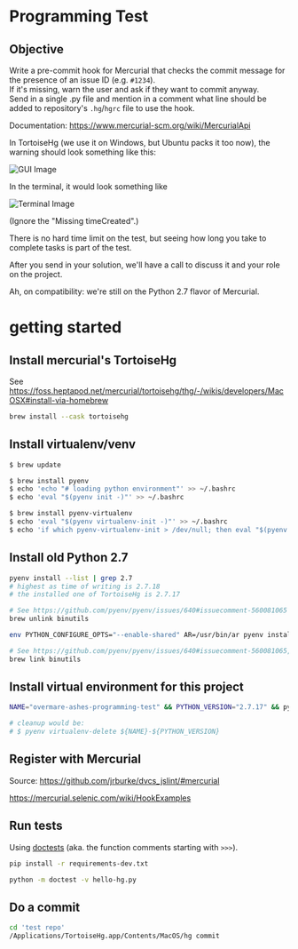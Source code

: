 # Programming Test

## Objective

Write a pre-commit hook for Mercurial that checks the commit message for the presence of an issue ID (e.g. `#1234`).  
If it's missing, warn the user and ask if they want to commit anyway.  
Send in a single .py file and mention in a comment what line should be added to repository's `.hg`/`hgrc` file to use the hook.  

Documentation: https://www.mercurial-scm.org/wiki/MercurialApi

In TortoiseHg (we use it on Windows, but Ubuntu packs it too now), the warning should look something like this:

![GUI Image](https://media.discordapp.net/attachments/977884486555541544/979086569841496084/unknown.png)

In the terminal, it would look something like

![Terminal Image](https://media.discordapp.net/attachments/977884486555541544/979086821491363860/unknown.png)

(Ignore the "Missing timeCreated".)


There is no hard time limit on the test, but seeing how long you take to complete tasks is part of the test.

After you send in your solution, we'll have a call to discuss it and your role on the project.

Ah, on compatibility: we're still on the Python 2.7 flavor of Mercurial.


# getting started

## Install mercurial's TortoiseHg

See https://foss.heptapod.net/mercurial/tortoisehg/thg/-/wikis/developers/MacOSX#install-via-homebrew

```bash
brew install --cask tortoisehg
```

## Install virtualenv/venv
```bash
$ brew update

$ brew install pyenv
$ echo 'echo "# loading python environment"' >> ~/.bashrc
$ echo 'eval "$(pyenv init -)"' >> ~/.bashrc

$ brew install pyenv-virtualenv
$ echo 'eval "$(pyenv virtualenv-init -)"' >> ~/.bashrc
$ echo 'if which pyenv-virtualenv-init > /dev/null; then eval "$(pyenv virtualenv-init -)"; fi' >> ~/.bashrc
```

## Install old Python 2.7
```bash
pyenv install --list | grep 2.7
# highest as time of writing is 2.7.18
# the installed one of TortoiseHg is 2.7.17 

# See https://github.com/pyenv/pyenv/issues/640#issuecomment-560081065
brew unlink binutils

env PYTHON_CONFIGURE_OPTS="--enable-shared" AR=/usr/bin/ar pyenv install -v 2.7.17

# See https://github.com/pyenv/pyenv/issues/640#issuecomment-560081065, restore "before".
brew link binutils
```

## Install virtual environment for this project
```bash
NAME="overmare-ashes-programming-test" && PYTHON_VERSION="2.7.17" && pyenv virtualenv ${PYTHON_VERSION} ${NAME}-${PYTHON_VERSION} && pyenv local ${NAME}-${PYTHON_VERSION}

# cleanup would be: 
# $ pyenv virtualenv-delete ${NAME}-${PYTHON_VERSION}
```



## Register with Mercurial
Source: https://github.com/jrburke/dvcs_jslint/#mercurial

https://mercurial.selenic.com/wiki/HookExamples


## Run tests

Using [doctests](https://docs.python.org/3/library/doctest.html) (aka. the function comments starting with `>>>`).

```bash
pip install -r requirements-dev.txt

python -m doctest -v hello-hg.py
```


## Do a commit
```bash
cd 'test repo'
/Applications/TortoiseHg.app/Contents/MacOS/hg commit
```





